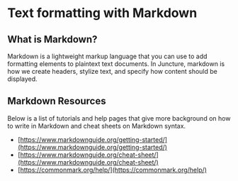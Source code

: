 # Text formatting with Markdown

## What is Markdown?
Markdown is a lightweight markup language that you can use to add formatting elements to plaintext text documents. In Juncture, markdown is how we create headers, stylize text, and specify how content should be displayed.

## Markdown Resources

Below is a list of tutorials and help pages that give more background on how to write in Markdown and cheat sheets on Markdown syntax.

- [https://www.markdownguide.org/getting-started/](https://www.markdownguide.org/getting-started/)
- [https://www.markdownguide.org/cheat-sheet/](https://www.markdownguide.org/cheat-sheet/)
- [https://commonmark.org/help/](https://commonmark.org/help/)


